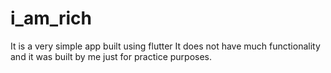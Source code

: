 # i_am_rich

It is a very simple app built using flutter It does not have much functionality and it was built by me just for practice purposes. 
